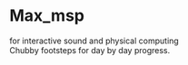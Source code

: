 # Max_msp
for interactive sound and physical computing <br/>
Chubby footsteps for day by day progress.
